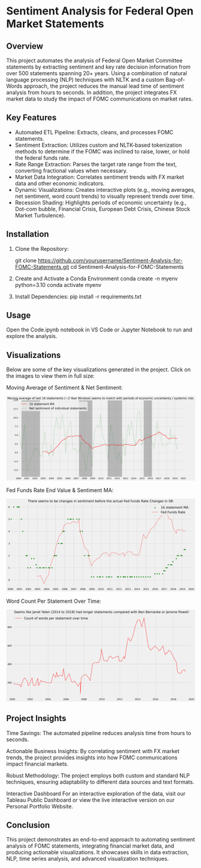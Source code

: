 # Sentiment Analysis for Federal Open Market Statements

## Overview

This project automates the analysis of Federal Open Market Committee statements by extracting sentiment and key rate decision information from over 500 statements spanning 20+ years. Using a combination of natural language processing (NLP) techniques with NLTK and a custom Bag-of-Words approach, the project reduces the manual lead time of sentiment analysis from hours to seconds. In addition, the project integrates FX market data to study the impact of FOMC communications on market rates.

## Key Features

- Automated ETL Pipeline: Extracts, cleans, and processes FOMC statements.
- Sentiment Extraction: Utilizes custom and NLTK-based tokenization methods to determine if the FOMC was inclined to raise, lower, or hold the federal funds rate.
- Rate Range Extraction: Parses the target rate range from the text, converting fractional values when necessary.
- Market Data Integration: Correlates sentiment trends with FX market data and other economic indicators.
- Dynamic Visualizations: Creates interactive plots (e.g., moving averages, net sentiment, word count trends) to visually represent trends over time.
- Recession Shading: Highlights periods of economic uncertainty (e.g., Dot-com bubble, Financial Crisis, European Debt Crisis, Chinese Stock Market Turbulence).

## Installation

1. Clone the Repository:

   git clone https://github.com/yourusername/Sentiment-Analysis-for-FOMC-Statements.git
   cd Sentiment-Analysis-for-FOMC-Statements

2. Create and Activate a Conda Environment
   conda create -n myenv python=3.10
   conda activate myenv

3. Install Dependencies:
   pip install -r requirements.txt


## Usage

Open the Code.ipynb notebook in VS Code or Jupyter Notebook to run and explore the analysis.

## Visualizations

 Below are some of the key visualizations generated in the project. Click on the images to view them in full size:

  Moving Average of Sentiment & Net Sentiment:

 [![Moving Average Plot](plots/moving_average.png)](plots/moving_average.png)

  Fed Funds Rate End Value & Sentiment MA:

 [![Fed Funds Rate Plot](plots/fed_funds.png)](plots/fed_funds.png)

  Word Count Per Statement Over Time:

 [![Word Count Plot](plots/word_count.png)](plots/word_count.png)

## Project Insights
  Time Savings:
    The automated pipeline reduces analysis time from hours to seconds.

  Actionable Business Insights:
    By correlating sentiment with FX market trends, the project provides insights into how FOMC communications impact financial markets.

  Robust Methodology:
    The project employs both custom and standard NLP techniques, ensuring adaptability to different data sources and text formats.

  Interactive Dashboard
    For an interactive exploration of the data, visit our Tableau Public Dashboard or view the live interactive version on our Personal Portfolio Website.

## Conclusion
 This project demonstrates an end-to-end approach to automating sentiment analysis of FOMC statements, integrating financial market data, and producing actionable visualizations. It showcases skills in data extraction, NLP, time series analysis, and advanced visualization techniques.


